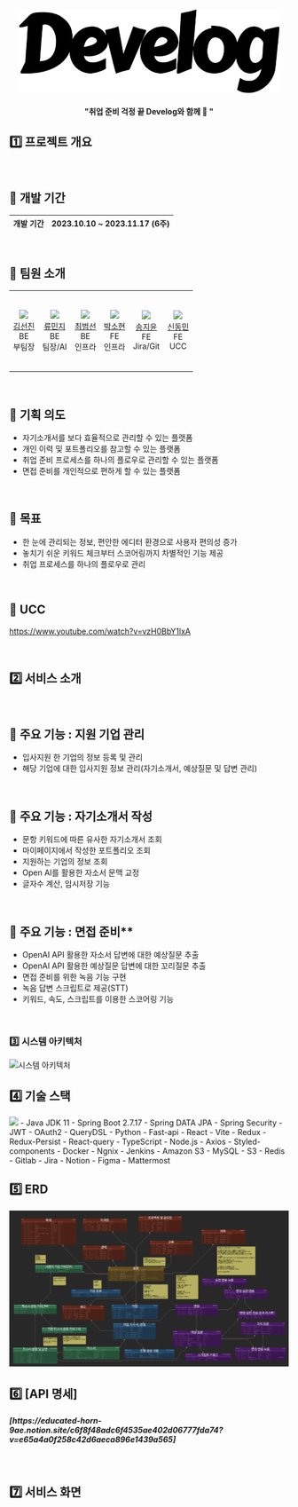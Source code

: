 <div align="center">
  <br />
<img src="etc/img/logo.png" width="470" height="150"/>
    <h4>"취업 준비 걱정 끝 Develog와 함께 🎐 "</h4>
</div>

<h2>1️⃣ 프로젝트 개요</h2> 
 <br />
 
## 📌 개발 기간

| 개발 기간 | 2023.10.10 ~ 2023.11.17 (6주) |
| --- | --- |
 <br />

## 📌 팀원 소개
<div>
<table>
    <tr>
        <td height="140px" align="center"> <a href="https://github.com/sunjinb">
            <img src="etc/img/Team선진.PNG" width="140px" /><br>김선진<br></a>BE<br>부팀장<br></td>
        <td height="140px" align="center"> <a href="https://github.com/mxnzx">
            <img src="etc/img/Team민지.PNG" width="140px" /><br>류민지<br></a>BE<br>팀장/AI<br></td>
        <td height="140px" align="center"> <a href="https://github.com/bmsnc">
            <img src="etc/img/Team범선.PNG" width="140px" /><br>최범선<br></a>BE<br>인프라<br></td>
        <td height="140px" align="center"> <a href="https://github.com/Sohyun043011">
            <img src="etc/img/Team소현.PNG" width="140px" /><br>박소현<br></a>FE<br>인프라<br></td>
        <td height="140px" align="center"> <a href="https://github.com/wldbs8241">
            <img src="etc/img/Team지윤.PNG" width="140px" /><br>송지윤<br></a>FE<br>Jira/Git<br></td>
        <td height="140px" align="center"> <a href="https://github.com/golddonge">
            <img src="etc/img/Team동민.PNG" width="140px" /><br>신동민<br></a>FE<br>UCC<br></td>
    </tr>
</table>
</div>
 <br />

## 📌 기획 의도
- 자기소개서를 보다 효율적으로 관리할 수 있는 플랫폼
- 개인 이력 및 포트폴리오를 참고할 수 있는 플랫폼
- 취업 준비 프로세스를 하나의 플로우로 관리할 수 있는 플랫폼
- 면접 준비를 개인적으로 편하게 할 수 있는 플랫폼

<br />

## 📌 목표
- 한 눈에 관리되는 정보, 편안한 에디터 환경으로 사용자 편의성 증가
- 놓치기 쉬운 키워드 체크부터 스코어링까지 차별적인 기능 제공
- 취업 프로세스를 하나의 플로우로 관리
<br />

## 📌 UCC
https://www.youtube.com/watch?v=vzH0BbY1lxA
<br />

<br />
<h2>2️⃣ 서비스 소개</h2> 
<br />
 
## 📌 주요 기능 : 지원 기업 관리
- 입사지원 한 기업의 정보 등록 및 관리
- 해당 기업에 대한 입사지원 정보 관리(자기소개서, 예상질문 및 답변 관리)
<br />

## 📌 주요 기능 : 자기소개서 작성
- 문항 키워드에 따른 유사한 자기소개서 조회
- 마이페이지에서 작성한 포트폴리오 조회
- 지원하는 기업의 정보 조회
- Open AI를 활용한 자소서 문맥 교정
- 글자수 계산, 임시저장 기능
<br />

## 📌 주요 기능 : 면접 준비**
- OpenAI API 활용한 자소서 답변에 대한 예상질문 추출
- OpenAI API 활용한 예상질문 답변에 대한 꼬리질문 추출
- 면접 준비를 위한 녹음 기능 구현
- 녹음 답변 스크립트로 제공(STT)
- 키워드, 속도, 스크립트를 이용한 스코어링 기능
<br />

### 3️⃣ 시스템 아키텍처
![시스템 아키텍처](etc/img/시스템_아키텍처.png)
<br />

<h2>4️⃣ 기술 스택</h2> 
<img src="etc/img/기술스택.png" />
    - Java JDK 11
    - Spring Boot 2.7.17
    - Spring DATA JPA
    - Spring Security
    - JWT
    - OAuth2
    - QueryDSL
    - Python
    - Fast-api
    - React
    - Vite
    - Redux
    - Redux-Persist
    - React-query
    - TypeScript
    - Node.js
    - Axios
    - Styled-components
    - Docker
    - Ngnix
    - Jenkins
    - Amazon S3
    - MySQL
    - S3
    - Redis
    - Gitlab
    - Jira
    - Notion
    - Figma
    - Mattermost
<br />

<h2>5️⃣ ERD</h2> 
 <img src="etc/img/ERD.png" />
<br />

<h2>6️⃣ [API 명세]
  <br />
<h5>[https://educated-horn-9ae.notion.site/c6f8f48adc6f4535ae402d06777fda74?v=e65a4a0f258c42d6aeca896e1439a565]</h5>
 <br />

<h2>7️⃣ 서비스 화면</h2> 
<br />
